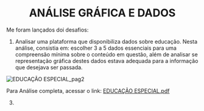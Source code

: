 <h1 align="center"> ANÁLISE GRÁFICA E DADOS </h1>

Me foram lançados doi desafios: 
1) Analisar uma plataforma que disponibiliza dados sobre educação. Nesta análise, consistia em: escolher 3 a 5 dados essenciais para uma compreensão mínima sobre o conteúdo em questão, além de analisar se representação gráfica destes dados estava adequada para a informação que desejava ser passada. 

![EDUCAÇÃO ESPECIAL_pag2](https://github.com/Therezaclm/Analise-grafica-e-dados/assets/122289308/12cfe1de-2fbb-4fad-8bb5-1e74756f7448)

Para Análise completa, acessar o link: [EDUCAÇÃO ESPECIAL.pdf](https://github.com/Therezaclm/Analise-grafica-e-dados/files/11671317/EDUCACAO.ESPECIAL.pdf)

3) 
